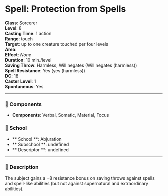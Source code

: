 
# Spell: Protection from Spells
**Class**: Sorcerer  
**Level**: 8  
**Casting Time**: 1 action  
**Range**: touch  
**Target**: up to one creature touched per four levels  
**Area**:   
**Effect**: _None_  
**Duration**: 10 min./level  
**Saving Throw**: Harmless, Will negates (Will negates (harmless))  
**Spell Resistance**: Yes (yes (harmless))  
**DC**: 18  
**Caster Level**: 1  
**Spontaneous**: Yes

---

### 🔮 Components
- **Components**: Verbal, Somatic, Material, Focus

### 🏫 School
- ** School **: Abjuration
- ** Subschool **: undefined
- ** Descriptor **: undefined
---

### 📜 Description
The subject gains a +8 resistance bonus on saving throws against spells and spell-like abilities (but not against supernatural and extraordinary abilities).
